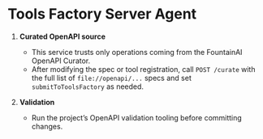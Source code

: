 # Tools Factory Server Agent

1. **Curated OpenAPI source**
   - This service trusts only operations coming from the FountainAI OpenAPI Curator.
   - After modifying the spec or tool registration, call `POST /curate` with the full list of `file://openapi/...` specs and set `submitToToolsFactory` as needed.

2. **Validation**
   - Run the project’s OpenAPI validation tooling before committing changes.
